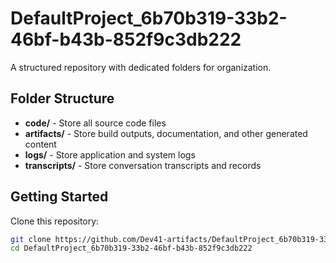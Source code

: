 # DefaultProject_6b70b319-33b2-46bf-b43b-852f9c3db222
A structured repository with dedicated folders for organization.

## Folder Structure

- **code/** - Store all source code files
- **artifacts/** - Store build outputs, documentation, and other generated content
- **logs/** - Store application and system logs
- **transcripts/** - Store conversation transcripts and records

## Getting Started

Clone this repository:
```bash
git clone https://github.com/Dev41-artifacts/DefaultProject_6b70b319-33b2-46bf-b43b-852f9c3db222
cd DefaultProject_6b70b319-33b2-46bf-b43b-852f9c3db222
```
